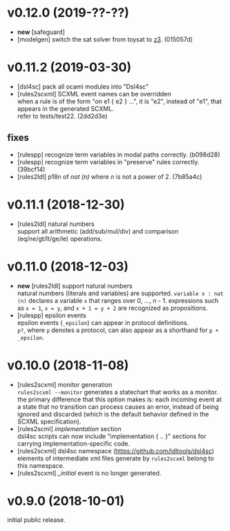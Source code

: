 # v0.12.0 (2019-??-??)

- **new** [safeguard]
- [modelgen] switch the sat solver from toysat to [z3](https://github.com/Z3Prover/z3).
  (015057d)

# v0.11.2 (2019-03-30)

- [dsl4sc] pack all ocaml modules into "Dsl4sc"
- [rules2scxml] SCXML event names can be overridden  
  when a rule is of the form "on e1 { e2 } ...", it is "e2", instead of "e1", that appears in the generated SCXML.  
  refer to tests/test22.
  (2dd2d3e)

## fixes
- [rulespp] recognize term variables in modal paths correctly.
  (b098d28)
- [rulespp] recognize term variables in "preserve" rules correctly.
  (39bcf14)
- [rules2ldl] p18n of _nat (n)_ where _n_ is not a power of 2.
  (7b85a4c)

# v0.11.1 (2018-12-30)

- [rules2ldl] natural numbers  
  support all arithmetic (add/sub/mul/div) and comparison (eq/ne/gt/lt/ge/le) operations.

# v0.11.0 (2018-12-03)

- **new** [rules2ldl] support natural numbers  
  natural numbers (literals and variables) are supported.
  `variable x : nat (n)` declares a variable `x` that ranges over 0, ..., n - 1.
  expressions such as `x = 1`, `x = y`, and `x + 1 = y + 2` are recognized as propositions.
- [rulespp] epsilon events  
  epsilon events (`_epsilon`) can appear in protocol definitions.  
  `p?`, where `p` denotes a protocol, can also appear as a shorthand for `p + _epsilon`.

# v0.10.0 (2018-11-08)

- [rules2scxml] monitor generation  
  `rules2scxml --monitor` generates a statechart that works as a monitor.
  the primary difference that this option makes is:
  each incoming event at a state that no transition can process causes an error,
  instead of being ignored and discarded
  (which is the default behavior defined in the SCXML specification).
- [rules2scml] _implementation_ section  
  dsl4sc scripts can now include "implementation { .. }" sections
  for carrying implementation-specific code.
- [rules2scxml] dsl4sc namespace (https://github.com/ldltools/dsl4sc)  
  elements of intermediate xml files generate by `rules2scxml` belong to this namespace.
- [rules2scxml] _\_initial_ event is no longer generated.


# v0.9.0 (2018-10-01)

initial public release.
